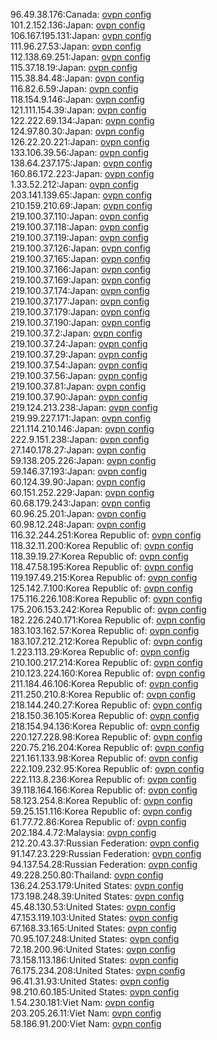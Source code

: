 96.49.38.176:Canada: [ovpn config](vpn/96_49_38_176.ovpn)  
101.2.152.136:Japan: [ovpn config](vpn/101_2_152_136.ovpn)  
106.167.195.131:Japan: [ovpn config](vpn/106_167_195_131.ovpn)  
111.96.27.53:Japan: [ovpn config](vpn/111_96_27_53.ovpn)  
112.138.69.251:Japan: [ovpn config](vpn/112_138_69_251.ovpn)  
115.37.18.19:Japan: [ovpn config](vpn/115_37_18_19.ovpn)  
115.38.84.48:Japan: [ovpn config](vpn/115_38_84_48.ovpn)  
116.82.6.59:Japan: [ovpn config](vpn/116_82_6_59.ovpn)  
118.154.9.146:Japan: [ovpn config](vpn/118_154_9_146.ovpn)  
121.111.154.39:Japan: [ovpn config](vpn/121_111_154_39.ovpn)  
122.222.69.134:Japan: [ovpn config](vpn/122_222_69_134.ovpn)  
124.97.80.30:Japan: [ovpn config](vpn/124_97_80_30.ovpn)  
126.22.20.221:Japan: [ovpn config](vpn/126_22_20_221.ovpn)  
133.106.39.56:Japan: [ovpn config](vpn/133_106_39_56.ovpn)  
138.64.237.175:Japan: [ovpn config](vpn/138_64_237_175.ovpn)  
160.86.172.223:Japan: [ovpn config](vpn/160_86_172_223.ovpn)  
1.33.52.212:Japan: [ovpn config](vpn/1_33_52_212.ovpn)  
203.141.139.65:Japan: [ovpn config](vpn/203_141_139_65.ovpn)  
210.159.210.69:Japan: [ovpn config](vpn/210_159_210_69.ovpn)  
219.100.37.110:Japan: [ovpn config](vpn/219_100_37_110.ovpn)  
219.100.37.118:Japan: [ovpn config](vpn/219_100_37_118.ovpn)  
219.100.37.119:Japan: [ovpn config](vpn/219_100_37_119.ovpn)  
219.100.37.126:Japan: [ovpn config](vpn/219_100_37_126.ovpn)  
219.100.37.165:Japan: [ovpn config](vpn/219_100_37_165.ovpn)  
219.100.37.166:Japan: [ovpn config](vpn/219_100_37_166.ovpn)  
219.100.37.169:Japan: [ovpn config](vpn/219_100_37_169.ovpn)  
219.100.37.174:Japan: [ovpn config](vpn/219_100_37_174.ovpn)  
219.100.37.177:Japan: [ovpn config](vpn/219_100_37_177.ovpn)  
219.100.37.179:Japan: [ovpn config](vpn/219_100_37_179.ovpn)  
219.100.37.190:Japan: [ovpn config](vpn/219_100_37_190.ovpn)  
219.100.37.2:Japan: [ovpn config](vpn/219_100_37_2.ovpn)  
219.100.37.24:Japan: [ovpn config](vpn/219_100_37_24.ovpn)  
219.100.37.29:Japan: [ovpn config](vpn/219_100_37_29.ovpn)  
219.100.37.54:Japan: [ovpn config](vpn/219_100_37_54.ovpn)  
219.100.37.56:Japan: [ovpn config](vpn/219_100_37_56.ovpn)  
219.100.37.81:Japan: [ovpn config](vpn/219_100_37_81.ovpn)  
219.100.37.90:Japan: [ovpn config](vpn/219_100_37_90.ovpn)  
219.124.213.238:Japan: [ovpn config](vpn/219_124_213_238.ovpn)  
219.99.227.171:Japan: [ovpn config](vpn/219_99_227_171.ovpn)  
221.114.210.146:Japan: [ovpn config](vpn/221_114_210_146.ovpn)  
222.9.151.238:Japan: [ovpn config](vpn/222_9_151_238.ovpn)  
27.140.178.27:Japan: [ovpn config](vpn/27_140_178_27.ovpn)  
59.138.205.226:Japan: [ovpn config](vpn/59_138_205_226.ovpn)  
59.146.37.193:Japan: [ovpn config](vpn/59_146_37_193.ovpn)  
60.124.39.90:Japan: [ovpn config](vpn/60_124_39_90.ovpn)  
60.151.252.229:Japan: [ovpn config](vpn/60_151_252_229.ovpn)  
60.68.179.243:Japan: [ovpn config](vpn/60_68_179_243.ovpn)  
60.96.25.201:Japan: [ovpn config](vpn/60_96_25_201.ovpn)  
60.98.12.248:Japan: [ovpn config](vpn/60_98_12_248.ovpn)  
116.32.244.251:Korea Republic of: [ovpn config](vpn/116_32_244_251.ovpn)  
118.32.11.200:Korea Republic of: [ovpn config](vpn/118_32_11_200.ovpn)  
118.39.19.27:Korea Republic of: [ovpn config](vpn/118_39_19_27.ovpn)  
118.47.58.195:Korea Republic of: [ovpn config](vpn/118_47_58_195.ovpn)  
119.197.49.215:Korea Republic of: [ovpn config](vpn/119_197_49_215.ovpn)  
125.142.7.100:Korea Republic of: [ovpn config](vpn/125_142_7_100.ovpn)  
175.116.226.108:Korea Republic of: [ovpn config](vpn/175_116_226_108.ovpn)  
175.206.153.242:Korea Republic of: [ovpn config](vpn/175_206_153_242.ovpn)  
182.226.240.171:Korea Republic of: [ovpn config](vpn/182_226_240_171.ovpn)  
183.103.162.57:Korea Republic of: [ovpn config](vpn/183_103_162_57.ovpn)  
183.107.212.212:Korea Republic of: [ovpn config](vpn/183_107_212_212.ovpn)  
1.223.113.29:Korea Republic of: [ovpn config](vpn/1_223_113_29.ovpn)  
210.100.217.214:Korea Republic of: [ovpn config](vpn/210_100_217_214.ovpn)  
210.123.224.160:Korea Republic of: [ovpn config](vpn/210_123_224_160.ovpn)  
211.184.46.106:Korea Republic of: [ovpn config](vpn/211_184_46_106.ovpn)  
211.250.210.8:Korea Republic of: [ovpn config](vpn/211_250_210_8.ovpn)  
218.144.240.27:Korea Republic of: [ovpn config](vpn/218_144_240_27.ovpn)  
218.150.36.105:Korea Republic of: [ovpn config](vpn/218_150_36_105.ovpn)  
218.154.94.136:Korea Republic of: [ovpn config](vpn/218_154_94_136.ovpn)  
220.127.228.98:Korea Republic of: [ovpn config](vpn/220_127_228_98.ovpn)  
220.75.216.204:Korea Republic of: [ovpn config](vpn/220_75_216_204.ovpn)  
221.161.133.98:Korea Republic of: [ovpn config](vpn/221_161_133_98.ovpn)  
222.109.232.95:Korea Republic of: [ovpn config](vpn/222_109_232_95.ovpn)  
222.113.8.236:Korea Republic of: [ovpn config](vpn/222_113_8_236.ovpn)  
39.118.164.166:Korea Republic of: [ovpn config](vpn/39_118_164_166.ovpn)  
58.123.254.8:Korea Republic of: [ovpn config](vpn/58_123_254_8.ovpn)  
59.25.151.116:Korea Republic of: [ovpn config](vpn/59_25_151_116.ovpn)  
61.77.72.86:Korea Republic of: [ovpn config](vpn/61_77_72_86.ovpn)  
202.184.4.72:Malaysia: [ovpn config](vpn/202_184_4_72.ovpn)  
212.20.43.37:Russian Federation: [ovpn config](vpn/212_20_43_37.ovpn)  
91.147.23.229:Russian Federation: [ovpn config](vpn/91_147_23_229.ovpn)  
94.137.54.28:Russian Federation: [ovpn config](vpn/94_137_54_28.ovpn)  
49.228.250.80:Thailand: [ovpn config](vpn/49_228_250_80.ovpn)  
136.24.253.179:United States: [ovpn config](vpn/136_24_253_179.ovpn)  
173.198.248.39:United States: [ovpn config](vpn/173_198_248_39.ovpn)  
45.48.130.53:United States: [ovpn config](vpn/45_48_130_53.ovpn)  
47.153.119.103:United States: [ovpn config](vpn/47_153_119_103.ovpn)  
67.168.33.165:United States: [ovpn config](vpn/67_168_33_165.ovpn)  
70.95.107.248:United States: [ovpn config](vpn/70_95_107_248.ovpn)  
72.18.200.96:United States: [ovpn config](vpn/72_18_200_96.ovpn)  
73.158.113.186:United States: [ovpn config](vpn/73_158_113_186.ovpn)  
76.175.234.208:United States: [ovpn config](vpn/76_175_234_208.ovpn)  
96.41.31.93:United States: [ovpn config](vpn/96_41_31_93.ovpn)  
98.210.60.185:United States: [ovpn config](vpn/98_210_60_185.ovpn)  
1.54.230.181:Viet Nam: [ovpn config](vpn/1_54_230_181.ovpn)  
203.205.26.11:Viet Nam: [ovpn config](vpn/203_205_26_11.ovpn)  
58.186.91.200:Viet Nam: [ovpn config](vpn/58_186_91_200.ovpn)  
